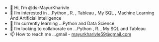 - 👋 Hi, I’m @ds-MayurKharivle
- 👀 I’m interested in ...Python , R. , Tableau , My SQL , Machine Learning And Artificial Intelligence
- 🌱 I’m currently learning ...Python and Data Science
- 💞️ I’m looking to collaborate on ...Python , R. , My SQL and Tableau
- 📫 How to reach me ...gmail - mayurkharivle59@gmail.com

<!---
ds-MayurKharivle/ds-MayurKharivle is a ✨ special ✨ repository because its `README.md` (this file) appears on your GitHub profile.
You can click the Preview link to take a look at your changes.
--->
